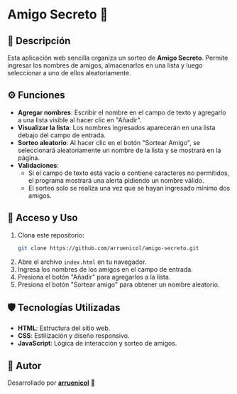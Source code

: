 # Amigo Secreto 🎁

## 📄 Descripción

Esta aplicación web sencilla organiza un sorteo de **Amigo Secreto**. Permite ingresar los nombres de amigos, almacenarlos en una lista y luego seleccionar a uno de ellos aleatoriamente.

## ⚙️ Funciones

- **Agregar nombres**: Escribir el nombre en el campo de texto y agregarlo a una lista visible al hacer clic en "Añadir".
- **Visualizar la lista**: Los nombres ingresados aparecerán en una lista debajo del campo de entrada.
- **Sorteo aleatorio**: Al hacer clic en el botón "Sortear Amigo", se seleccionará aleatoriamente un nombre de la lista y se mostrará en la página.
- **Validaciones**:
  - Si el campo de texto está vacío o contiene caracteres no permitidos, el programa mostrará una alerta pidiendo un nombre válido.
  - El sorteo solo se realiza una vez que se hayan ingresado mínimo dos amigos.

## 📁 Acceso y Uso

1. Clona este repositorio:
   ```bash
   git clone https://github.com/arruenicol/amigo-secreto.git
   ```
2. Abre el archivo `index.html` en tu navegador.
3. Ingresa los nombres de los amigos en el campo de entrada.
4. Presiona el botón "Añadir" para agregarlos a la lista.
5. Presiona el botón "Sortear amigo" para obtener un nombre aleatorio.

## 🛡️ Tecnologías Utilizadas

- **HTML**: Estructura del sitio web.
- **CSS**: Estilización y diseño responsivo.
- **JavaScript**: Lógica de interacción y sorteo de amigos.

## 👤 Autor
Desarrollado por **[arruenicol](https://github.com/arruenicol)** 🚀
